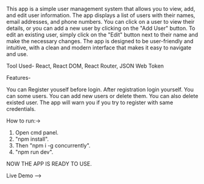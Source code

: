 This app is a simple user management system that allows you to view, add, and edit user information. The app displays a list of users with their names, email addresses, and phone numbers. You can click on a user to view their details, or you can add a new user by clicking on the "Add User" button. To edit an existing user, simply click on the "Edit" button next to their name and make the necessary changes. The app is designed to be user-friendly and intuitive, with a clean and modern interface that makes it easy to navigate and use.

Tool Used- React, React DOM, React Router, JSON Web Token

Features-

You can Register youself before login.
After registration login yourself.
You can some users.
You can add new users or delete them. You can also delete existed user.
The app will warn you if you try to register with same credentials.

How to run:->
1) Open cmd panel.
2) "npm install".
3) Then "npm i -g concurrently".
4) "npm run dev".

NOW THE APP IS READY TO USE.

Live Demo --> 